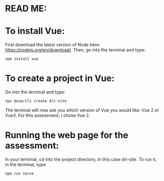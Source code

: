# READ ME:

# To install Vue:
First download the latest version of Node here: https://nodejs.org/en/download/. Then, go into the terminal and type:
```
npm install vue
```

# To create a project in Vue:
Go into the terminal and type:
```
npx @vue/cli create dri-site
```
The terminal will now ask you which version of Vue you would like: Vue 2 or Vue3. For this assessment, I chose Vue 2.

# Running the web page for the assessment:
In your terminal, cd into the project directory, in this case dri-site. To run it, in the terminal, type:
```
npm run serve
```
